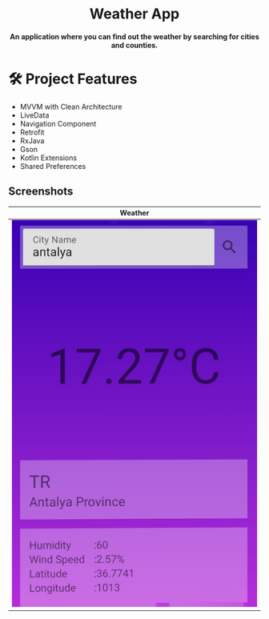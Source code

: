 <h1 align="center">Weather App</h1>

<h4 align="center">An application where you can find out the weather by searching for cities and counties.</h4>

<h1 align="start">🛠 Project Features</h1>


- MVVM with Clean Architecture
- LiveData
- Navigation Component
- Retrofit 
- RxJava
- Gson 
- Kotlin Extensions
- Shared Preferences

## Screenshots

| Weather | 
|-------------------|
| ![Screenshot 1](screenshots/weather.jpg) |


